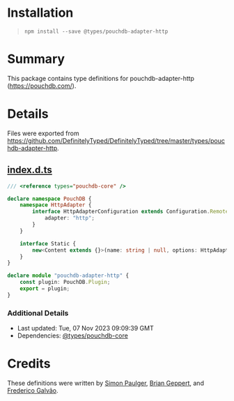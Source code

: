 # Installation
> `npm install --save @types/pouchdb-adapter-http`

# Summary
This package contains type definitions for pouchdb-adapter-http (https://pouchdb.com/).

# Details
Files were exported from https://github.com/DefinitelyTyped/DefinitelyTyped/tree/master/types/pouchdb-adapter-http.
## [index.d.ts](https://github.com/DefinitelyTyped/DefinitelyTyped/tree/master/types/pouchdb-adapter-http/index.d.ts)
````ts
/// <reference types="pouchdb-core" />

declare namespace PouchDB {
    namespace HttpAdapter {
        interface HttpAdapterConfiguration extends Configuration.RemoteDatabaseConfiguration {
            adapter: "http";
        }
    }

    interface Static {
        new<Content extends {}>(name: string | null, options: HttpAdapter.HttpAdapterConfiguration): Database<Content>;
    }
}

declare module "pouchdb-adapter-http" {
    const plugin: PouchDB.Plugin;
    export = plugin;
}

````

### Additional Details
 * Last updated: Tue, 07 Nov 2023 09:09:39 GMT
 * Dependencies: [@types/pouchdb-core](https://npmjs.com/package/@types/pouchdb-core)

# Credits
These definitions were written by [Simon Paulger](https://github.com/spaulg), [Brian Geppert](https://github.com/geppy), and [Frederico Galvão](https://github.com/fredgalvao).
